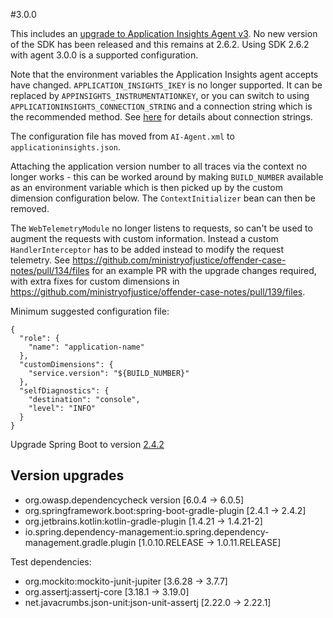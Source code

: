 #3.0.0

This includes an [upgrade to Application Insights Agent v3](https://docs.microsoft.com/en-us/azure/azure-monitor/app/java-in-process-agent).
No new version of the SDK has been released and this remains at 2.6.2. Using SDK 2.6.2 with agent 3.0.0 is a supported configuration.

Note that the environment variables the Application Insights agent accepts have changed. `APPLICATION_INSIGHTS_IKEY` is no longer supported.
It can be replaced by `APPINSIGHTS_INSTRUMENTATIONKEY`, or you can switch to using `APPLICATIONINSIGHTS_CONNECTION_STRING` and a connection string
which is the recommended method.
See [here](https://docs.microsoft.com/en-us/azure/azure-monitor/app/sdk-connection-string) for details about connection strings.

The configuration file has moved from `AI-Agent.xml` to `applicationinsights.json`.

Attaching the application version number to all traces via the context no longer works - this can be worked around by making `BUILD_NUMBER`
available as an environment variable which is then picked up by the custom dimension configuration below.  The `ContextInitializer` bean
can then be removed.

The `WebTelemetryModule` no longer listens to requests, so can't be used to augment the requests with custom information.
Instead a custom `HandlerInterceptor` has to be added instead to modify the request telemetry.
See https://github.com/ministryofjustice/offender-case-notes/pull/134/files for an example PR with the upgrade changes required, with
extra fixes for custom dimensions in https://github.com/ministryofjustice/offender-case-notes/pull/139/files.

Minimum suggested configuration file:
```
{
  "role": {
    "name": "application-name"
  },
  "customDimensions": {
    "service.version": "${BUILD_NUMBER}"
  },
  "selfDiagnostics": {
    "destination": "console",
    "level": "INFO"
  }
}
```

Upgrade Spring Boot to version [2.4.2](https://github.com/spring-projects/spring-boot/releases/tag/v2.4.2)

## Version upgrades

- org.owasp.dependencycheck version [6.0.4 -> 6.0.5]
- org.springframework.boot:spring-boot-gradle-plugin [2.4.1 -> 2.4.2]
- org.jetbrains.kotlin:kotlin-gradle-plugin [1.4.21 -> 1.4.21-2]
- io.spring.dependency-management:io.spring.dependency-management.gradle.plugin [1.0.10.RELEASE -> 1.0.11.RELEASE]

Test dependencies:
- org.mockito:mockito-junit-jupiter [3.6.28 -> 3.7.7]
- org.assertj:assertj-core [3.18.1 -> 3.19.0]
- net.javacrumbs.json-unit:json-unit-assertj [2.22.0 -> 2.22.1]
